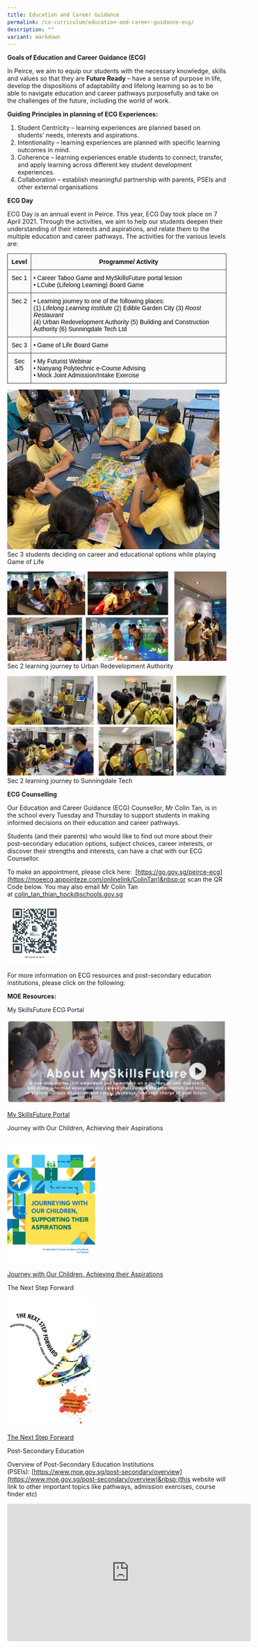 ```yaml
---
title: Education and Career Guidance
permalink: /co-curriculum/education-and-career-guidance-ecg/
description: ""
variant: markdown
---
```

**Goals of Education and Career Guidance (ECG)**

In Peirce, we aim to equip our students with the necessary knowledge, skills and values so that they are&nbsp;**Future Ready**&nbsp;– have a sense of purpose in life, develop the dispositions of adaptability and lifelong learning so as to be able to navigate education and career pathways purposefully and take on the challenges of the future, including the world of work.

**Guiding Principles in planning of ECG Experiences:**

1.  Student Centricity&nbsp;– learning experiences are planned based on students’ needs, interests and aspirations.
2.  Intentionality&nbsp;– learning experiences are planned with specific learning outcomes in mind.
3.  Coherence&nbsp;– learning experiences enable students to connect, transfer, and apply learning across different key student development experiences.
4.  Collaboration&nbsp;– establish meaningful partnership with parents, PSEIs and other external organisations

**ECG Day**

ECG Day is an annual event in Peirce. This year, ECG Day took place on 7 April 2021. Through the activities, we aim to help our students deepen their understanding of their interests and aspirations, and relate them to the multiple education and career pathways. The activities for the various levels are:


<table style="border-collapse:collapse;border-spacing:0" class="tg"><thead><tr><th style="background-color:#FBFBFB;border-color:#333333;border-style:solid;border-width:1px;color:#000000;font-family:Arial, sans-serif;font-size:14px;font-weight:bold;overflow:hidden;padding:10px 5px;text-align:center;vertical-align:top;word-break:normal"><span style="font-weight:700">Level</span></th><th style="background-color:#FBFBFB;border-color:#333333;border-style:solid;border-width:1px;color:#000000;font-family:Arial, sans-serif;font-size:14px;font-weight:bold;overflow:hidden;padding:10px 5px;text-align:center;vertical-align:top;word-break:normal"><span style="font-weight:700">Programme/ Activity</span></th></tr></thead><tbody><tr><td style="background-color:#FBFBFB;border-color:#333333;border-style:solid;border-width:1px;color:#000000;font-family:Arial, sans-serif;font-size:14px;overflow:hidden;padding:10px 5px;text-align:center;vertical-align:top;word-break:normal"><span style="font-weight:400">Sec 1</span></td><td style="background-color:#FBFBFB;border-color:#333333;border-style:solid;border-width:1px;color:#000000;font-family:Arial, sans-serif;font-size:14px;overflow:hidden;padding:10px 5px;text-align:left;vertical-align:top;word-break:normal">• Career Taboo Game and MySkillsFuture portal lesson<br>• LCube (Lifelong Learning) Board Game</td></tr><tr><td style="background-color:#FBFBFB;border-color:#333333;border-style:solid;border-width:1px;color:#000000;font-family:Arial, sans-serif;font-size:14px;overflow:hidden;padding:10px 5px;text-align:center;vertical-align:top;word-break:normal"><span style="font-weight:400">Sec 2</span></td><td style="background-color:#FBFBFB;border-color:#333333;border-style:solid;border-width:1px;color:#000000;font-family:Arial, sans-serif;font-size:14px;overflow:hidden;padding:10px 5px;text-align:left;vertical-align:top;word-break:normal">• Learning journey to one of the following places: <br>(1) <span style="font-style:italic">Lifelong Learning Institute</span> (2) Edible Garden City (3) <span style="font-style:italic">Roost Restaurant</span><br><span style="font-weight:400">(4)</span> <span style="font-weight:400">Urban Redevelopment Authority</span> <span style="font-weight:400">(5)</span> <span style="font-weight:400">Building and Construction Authority</span> <span style="font-weight:400">(6)</span> <span style="font-weight:400">Sunningdale Tech Ltd</span></td></tr><tr><td style="background-color:#FBFBFB;border-color:#333333;border-style:solid;border-width:1px;color:#000000;font-family:Arial, sans-serif;font-size:14px;overflow:hidden;padding:10px 5px;text-align:center;vertical-align:top;word-break:normal"><span style="font-weight:400">Sec 3</span></td><td style="background-color:#FBFBFB;border-color:#333333;border-style:solid;border-width:1px;color:#000000;font-family:Arial, sans-serif;font-size:14px;overflow:hidden;padding:10px 5px;text-align:left;vertical-align:top;word-break:normal">• Game of Life Board Game </td></tr><tr><td style="background-color:#FBFBFB;border-color:#333333;border-style:solid;border-width:1px;color:#000000;font-family:Arial, sans-serif;font-size:14px;overflow:hidden;padding:10px 5px;text-align:center;vertical-align:top;word-break:normal"><span style="font-weight:400">Sec 4/5</span></td><td style="background-color:#FBFBFB;border-color:#333333;border-style:solid;border-width:1px;color:#000000;font-family:Arial, sans-serif;font-size:14px;overflow:hidden;padding:10px 5px;text-align:left;vertical-align:top;word-break:normal">• My Futurist Webinar<br>• Nanyang Polytechnic e-Course Advising<br>• Mock Joint Admission/Intake Exercise</td></tr></tbody></table>

![](/images/Photo-8-5.jpg)
Sec 3 students deciding on career and educational options while playing Game of Life

![](/images/Photo-7.png)
Sec 2 learning journey to Urban Redevelopment Authority

![](/images/Photo-6.png)
Sec 2 learning journey to Sunningdale Tech


**ECG Counselling**

Our Education and Career Guidance (ECG) Counsellor, Mr Colin Tan, is in the school&nbsp;every Tuesday and Thursday&nbsp;to support students in making informed decisions on their education and career pathways.

Students (and their parents) who would like to find out more about their post-secondary education options, subject choices, career interests, or discover their strengths and interests, can have a chat with our ECG Counsellor.

To make an appointment, please click here:&nbsp;&nbsp;[https://go.gov.sg/peirce-ecg](https://moeecg.appointeze.com/onlinelink/ColinTan)&nbsp;or scan the QR Code below. You may also email Mr Colin Tan at&nbsp;[colin\_tan\_thian\_hock@schools.gov.sg](mailto:colin_tan_thian_hock@schools.gov.sg)

<img src="/images/QR-code.png" style="width:25%">
		 
For more information on ECG resources and post-secondary education institutions, please click on the following:

**MOE Resources:**

My SkillsFuture ECG Portal

![](/images/MSF_Header.png)

[My SkillsFuture Portal](https://www.myskillsfuture.gov.sg/content/student/en/secondary.html)

Journey with Our Children, Achieving their Aspirations

<img src="/images/journey.png" style="width:40%">
		 
[Journey with Our Children, Achieving their Aspirations](https://www.moe.gov.sg/-/media/files/programmes/ecg-parent-guide.ashx?la=en&amp;hash=E7DDC93E69179D8B4E9373DC48138F7DDBCFCA35)

The Next Step Forward

<img src="/images/next-step.jpg" style="width:40%">

[The Next Step Forward](https://www.moe.gov.sg/-/media/files/programmes/ecg/moe_the_next_step_forward.ashx?la=en&amp;hash=861D380E656F90365A6CB50CB53383232AEF1972)

Post-Secondary Education

Overview of Post-Secondary Education Institutions (PSEIs):&nbsp;[https://www.moe.gov.sg/post-secondary/overview](https://www.moe.gov.sg/post-secondary/overview)&nbsp;(this website will link to other important topics like pathways, admission exercises, course finder etc)

<iframe width="560" height="315" src="https://www.youtube.com/embed/ndDVlzT-z0g" title="YouTube video player" frameborder="0" allow="accelerometer; autoplay; clipboard-write; encrypted-media; gyroscope; picture-in-picture" allowfullscreen=""></iframe>